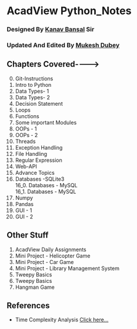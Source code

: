 # AcadView Python_Notes

### Designed By [Kanav Bansal](https://github.com/bansalkanav) Sir

### Updated And Edited By [Mukesh Dubey](https://github.com/MukeshDubey1420)

## Chapters Covered---->

  0. Git-Instructions<br>
  1. Intro to Python<br>
  2. Data Types- 1<br>
  3. Data Types- 2<br>
  4. Decision Statement<br>
  5. Loops<br>
  6. Functions<br>
  7. Some important Modules<br>
  8. OOPs - 1<br>
  9. OOPs - 2<br>
  10. Threads<br>
  11. Exception Handling<br>
  12. File Handling<br>
  13. Regular Expression<br>
  14. Web-API<br>
  15. Advance Topics<br>
  16. Databases -SQLite3<br>
  16_0. Databases - MySQL<br>
  16_1. Databases - MySQL<br>
  17. Numpy<br>
  18. Pandas<br>
  19. GUI - 1<br>
  20. GUI - 2<br>

## Other Stuff
  1. AcadView Daily Assignments<br>
  2. Mini Project - Helicopter Game<br>
  3. Mini Project - Car Game<br>
  4. Mini Project - Library Management System<br>
  5. Tweepy Basics<br>
  6. Tweepy Basics<br>
  7. Hangman Game<br>

## References

* Time Complexity Analysis [Click here...](https://www.youtube.com/playlist?list=PL2_aWCzGMAwI9HK8YPVBjElbLbI3ufctn)
